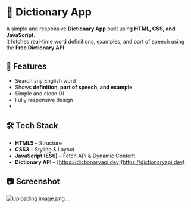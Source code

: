 # 📖 Dictionary App  

A simple and responsive **Dictionary App** built using **HTML, CSS, and JavaScript**.  
It fetches real-time word definitions, examples, and part of speech using the **Free Dictionary API**.

## 🚀 Features  
- Search any English word  
- Shows **definition, part of speech, and example**  
- Simple and clean UI  
- Fully responsive design
- 
## 🛠️ Tech Stack  
- **HTML5** – Structure  
- **CSS3** – Styling & Layout  
- **JavaScript (ES6)** – Fetch API & Dynamic Content  
- **Dictionary API** – [https://dictionaryapi.dev](https://dictionaryapi.dev)  

## 📷 Screenshot  
![Uploading image.png…]()

